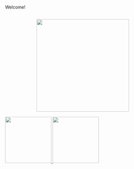 Welcome!

<br> 

<div dir="auto" align = "center">
    <a href="https://github.com/PedroTDrehmer ">
        <img src="https://github-readme-stats.vercel.app/api/top-langs/?username=PedroTDrehmer" style="max-width: 100%"; height="300em">
    </a>
</div>

<br>

<a href="https://github.com/PedroTDrehmer">
  <img height="150em" src="https://camo.githubusercontent.com/c5f3b4b3d529d4a0c8133a41175daae8d398f7c3dbc7a137270f0fedfbb9db30/68747470733a2f2f6769746875622d726561646d652d73746174732e76657263656c2e6170702f6170693f757365726e616d653d6761627269656c626d6d6169612673686f775f69636f6e733d74727565267468656d653d6461726b26696e636c7564655f616c6c5f636f6d6d6974733d7472756526636f756e745f707269766174653d74727565" data-canonical-src="https://github-readme-stats.vercel.app/api?username=gabrielbmmaia&amp;show_icons=true&amp;theme=dark&amp;include_all_commits=true&amp;count_private=true" style="max-width: 100%;">
  <img height="150em" src="https://camo.githubusercontent.com/49488ebba87fc9863be3060a12b9f5fa3fa18582aedf428df4b847f24e66cf5c/68747470733a2f2f6769746875622d726561646d652d73746174732e76657263656c2e6170702f6170692f746f702d6c616e67732f3f757365726e616d653d6761627269656c626d6d616961266c61796f75743d636f6d70616374266c616e67735f636f756e743d313638267468656d653d6461726b" data-canonical-src="https://github-readme-stats.vercel.app/api/top-langs/?username=gabrielbmmaia&amp;layout=compact&amp;langs_count=168&amp;theme=dark" style="max-width: 100%;">
</a>
    
</div>
